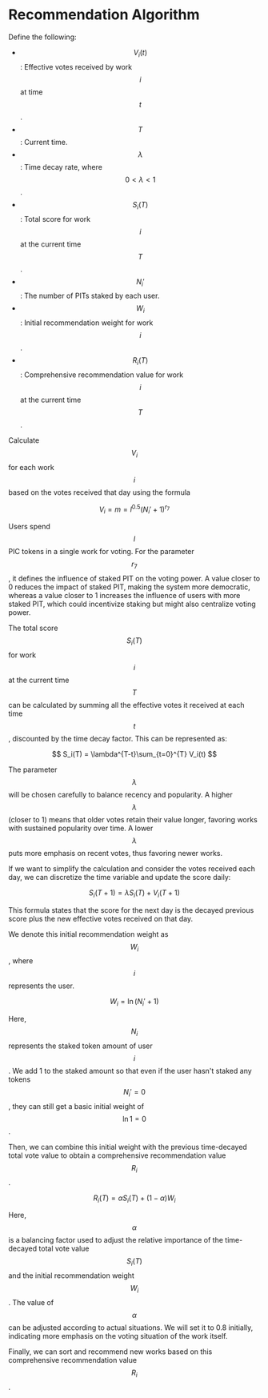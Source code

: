 # Recommendation Algorithm

Define the following:

* $$V_i(t)$$: Effective votes received by work $$i$$ at time $$t$$.
* $$T$$: Current time.
* $$\lambda$$: Time decay rate, where $$0 < \lambda < 1$$.
* $$S_i(T)$$: Total score for work $$i$$ at the current time $$T$$.
* $${N_i}'$$: The number of PITs staked by each user.
* $$W_i$$: Initial recommendation weight for work $$i$$.
* $$R_i(T)$$: Comprehensive recommendation value for work $$i$$ at the current time $$T$$.

Calculate $$V_i$$ for each work $$i$$ based on the votes received that day using the formula

$$
V_i=m = l^{0.5}({N_i}' + 1)^{r_7}
$$

Users spend $$l$$ PIC tokens in a single work for voting. For the parameter $$r_7$$, it defines the influence of staked PIT on the voting power. A value closer to 0 reduces the impact of staked PIT, making the system more democratic, whereas a value closer to 1 increases the influence of users with more staked PIT, which could incentivize staking but might also centralize voting power.

The total score $$S_i(T)$$ for work $$i$$ at the current time $$T$$ can be calculated by summing all the effective votes it received at each time $$t$$, discounted by the time decay factor. This can be represented as:

$$
S_i(T) = \lambda^{T-t}\sum_{t=0}^{T} V_i(t)
$$

The parameter $$\lambda$$ will be chosen carefully to balance recency and popularity. A higher $$\lambda$$ (closer to 1) means that older votes retain their value longer, favoring works with sustained popularity over time. A lower $$\lambda$$ puts more emphasis on recent votes, thus favoring newer works.

If we want to simplify the calculation and consider the votes received each day, we can discretize the time variable and update the score daily:

$$
S_i(T+1) = \lambda S_i(T)+ V_i(T+1)
$$

This formula states that the score for the next day is the decayed previous score plus the new effective votes received on that day.

We denote this initial recommendation weight as $$W_i$$, where $$i$$ represents the user.

$$
W_i=\ln({N_i}'+1)
$$

Here, $$N_i$$ represents the staked token amount of user $$i$$. We add 1 to the staked amount so that even if the user hasn't staked any tokens $${N_i}' = 0$$, they can still get a basic initial weight of $$\ln1 = 0$$.

Then, we can combine this initial weight with the previous time-decayed total vote value to obtain a comprehensive recommendation value $$R_i$$.

$$
R_i(T)=\alpha S_i(T)+(1−\alpha)W_i
$$

Here, $$\alpha$$ is a balancing factor used to adjust the relative importance of the time-decayed total vote value $$S_i(T)$$ and the initial recommendation weight $$W_i$$. The value of $$\alpha$$ can be adjusted according to actual situations. We will set it to 0.8 initially, indicating more emphasis on the voting situation of the work itself.

Finally, we can sort and recommend new works based on this comprehensive recommendation value $$R_i$$.
